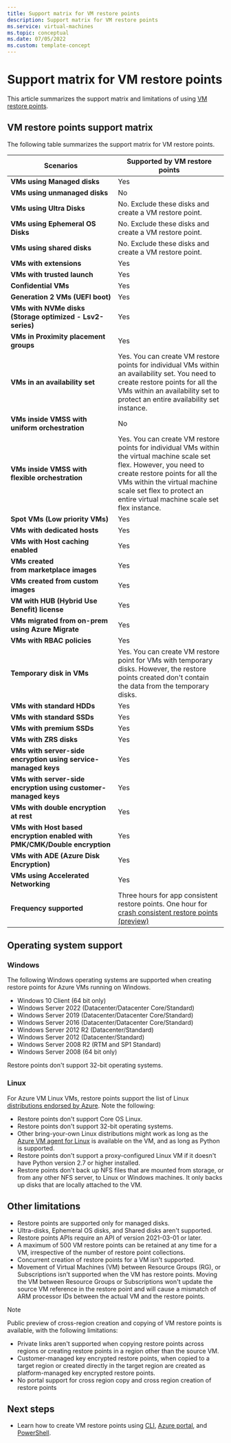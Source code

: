 ```yaml
---
title: Support matrix for VM restore points
description: Support matrix for VM restore points
ms.service: virtual-machines
ms.topic: conceptual
ms.date: 07/05/2022
ms.custom: template-concept
---
```


# Support matrix for VM restore points

This article summarizes the support matrix and limitations of using [VM restore points](virtual-machines-create-restore-points.md).


## VM restore points support matrix

The following table summarizes the support matrix for VM restore points.

**Scenarios** | **Supported by VM restore points**
--- | ---
**VMs using Managed disks** | Yes
**VMs using unmanaged disks** | No
**VMs using Ultra Disks** | No. Exclude these disks and create a VM restore point.
**VMs using Ephemeral OS Disks** | No. Exclude these disks and create a VM restore point.
**VMs using shared disks** | No. Exclude these disks and create a VM restore point.
**VMs with extensions** | Yes
**VMs with trusted launch** | Yes
**Confidential VMs** | Yes
**Generation 2 VMs (UEFI boot)** | Yes
**VMs with NVMe disks (Storage optimized - Lsv2-series)** | Yes
**VMs in Proximity placement groups** | Yes
**VMs in an availability set** | Yes. You can create VM restore points for individual VMs within an availability set. You need to create restore points for all the VMs within an availability set to protect an entire availability set instance.
**VMs inside VMSS with uniform orchestration** | No
**VMs inside VMSS with flexible orchestration** | Yes. You can create VM restore points for individual VMs within the virtual machine scale set flex. However, you need to create restore points for all the VMs within the virtual machine scale set flex to protect an entire virtual machine scale set flex instance.
**Spot VMs (Low priority VMs)** | Yes
**VMs with dedicated hosts** | Yes
**VMs with Host caching enabled** | Yes
**VMs created from marketplace images** | Yes
**VMs created from custom images** | Yes
**VM with HUB (Hybrid Use Benefit) license** | Yes
**VMs migrated from on-prem using Azure Migrate** | Yes
**VMs with RBAC policies** | Yes
**Temporary disk in VMs** | Yes. You can create VM restore point for VMs with temporary disks. However, the restore points created don't contain the data from the temporary disks.
**VMs with standard HDDs** | Yes
**VMs with standard SSDs** | Yes
**VMs with premium SSDs** | Yes
**VMs with ZRS disks** | Yes
**VMs with server-side encryption using service-managed keys** | Yes
**VMs with server-side encryption using customer-managed keys** | Yes
**VMs with double encryption at rest** | Yes
**VMs with Host based encryption enabled with PMK/CMK/Double encryption** | Yes
**VMs with ADE (Azure Disk Encryption)** | Yes
**VMs using Accelerated Networking** | Yes
**Frequency supported** | Three hours for app consistent restore points. One hour for [crash consistent restore points (preview)](https://github.com/Azure/Virtual-Machine-Restore-Points/tree/main/Crash%20consistent%20VM%20restore%20points%20(preview))

## Operating system support

### Windows

The following Windows operating systems are supported when creating restore points for Azure VMs running on Windows.

- Windows 10 Client (64 bit only)
- Windows Server 2022 (Datacenter/Datacenter Core/Standard)
- Windows Server 2019 (Datacenter/Datacenter Core/Standard)
- Windows Server 2016 (Datacenter/Datacenter Core/Standard)
- Windows Server 2012 R2 (Datacenter/Standard)
- Windows Server 2012 (Datacenter/Standard)
- Windows Server 2008 R2 (RTM and SP1 Standard)
- Windows Server 2008 (64 bit only)

Restore points don't support 32-bit operating systems.

### Linux

For Azure VM Linux VMs, restore points support the list of Linux [distributions endorsed by Azure](../virtual-machines/linux/endorsed-distros.md). Note the following:

- Restore points don't support Core OS Linux.
- Restore points don't support 32-bit operating systems.
- Other bring-your-own Linux distributions might work as long as the [Azure VM agent for Linux](../virtual-machines/extensions/agent-linux.md) is available on the VM, and as long as Python is supported.
- Restore points don't support a proxy-configured Linux VM if it doesn't have Python version 2.7 or higher installed.
- Restore points don't back up NFS files that are mounted from storage, or from any other NFS server, to Linux or Windows machines. It only backs up disks that are locally attached to the VM.

## Other limitations

- Restore points are supported only for managed disks. 
- Ultra-disks, Ephemeral OS disks, and Shared disks aren't supported. 
- Restore points APIs require an API of version 2021-03-01 or later. 
- A maximum of 500 VM restore points can be retained at any time for a VM, irrespective of the number of restore point collections. 
- Concurrent creation of restore points for a VM isn't supported. 
- Movement of Virtual Machines (VM) between Resource Groups (RG), or Subscriptions isn't supported when the VM has restore points. Moving the VM between Resource Groups or Subscriptions won't update the source VM reference in the restore point and will cause a mismatch of ARM processor IDs between the actual VM and the restore points. 
 > [!Note]
 > Public preview of cross-region creation and copying of VM restore points is available, with the following limitations: 
 > - Private links aren't supported when copying restore points across regions or creating restore points in a region other than the source VM. 
 > - Customer-managed key encrypted restore points, when copied to a target region or created directly in the target region are created as platform-managed key encrypted restore points.
 > - No portal support for cross region copy and cross region creation of restore points

## Next steps

- Learn how to create VM restore points using [CLI](virtual-machines-create-restore-points-cli.md), [Azure portal](virtual-machines-create-restore-points-portal.md), and [PowerShell](virtual-machines-create-restore-points-powershell.md).